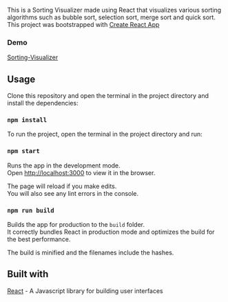 

This is a Sorting Visualizer made using React that visualizes various sorting algorithms such as bubble sort, selection sort, merge sort and quick sort.
This project was bootstrapped with [Create React App](https://github.com/facebook/create-react-app)

### Demo
[Sorting-Visualizer](https://patel-tirth.github.io/React-SortingAlgorithms-Visualizer/)


## Usage
Clone this repository and open the terminal in the project directory and install the dependencies:

### `npm install`
To run the project, open the terminal in the project directory and run:

### `npm start`

Runs the app in the development mode.<br />
Open [http://localhost:3000](http://localhost:3000) to view it in the browser.

The page will reload if you make edits.<br />
You will also see any lint errors in the console.


### `npm run build`

Builds the app for production to the `build` folder.<br />
It correctly bundles React in production mode and optimizes the build for the best performance.

The build is minified and the filenames include the hashes.<br />

## Built with

[React](https://reactjs.org/) - A Javascript library for building user interfaces





